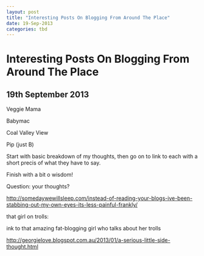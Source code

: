 ```yaml
---
layout: post
title: "Interesting Posts On Blogging From Around The Place"
date: 19-Sep-2013
categories: tbd
---
```


# Interesting Posts On Blogging From Around The Place

## 19th September 2013

Veggie Mama

Babymac

Coal Valley View

Pip (just B)

Start with basic breakdown of my thoughts,   then go on to link to each with a short precis of what they have to say.

Finish with a bit o wisdom!

Question: your thoughts?

<a href="http://somedaywewillsleep.com/instead-of-reading-your-blogs-ive-been-stabbing-out-my-own-eyes-its-less-painful-frankly/">http://somedaywewillsleep.com/instead-of-reading-your-blogs-ive-been-stabbing-out-my-own-eyes-its-less-painful-frankly/</a>

 

that girl on trolls:

ink to that amazing fat-blogging girl who talks about her trolls

http://georgielove.blogspot.com.au/2013/01/a-serious-little-side-thought.html

 
